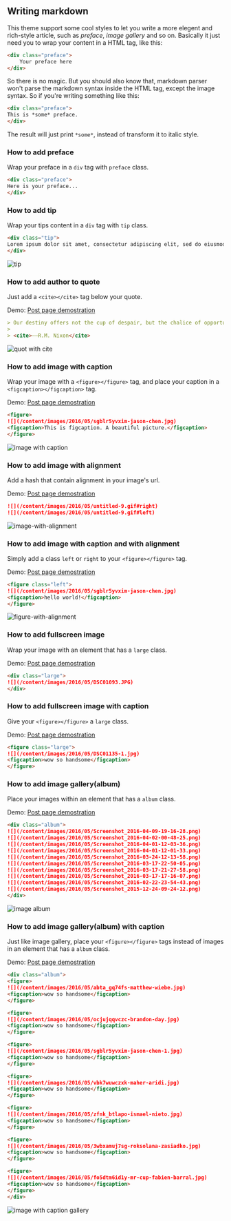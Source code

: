 ## Writing markdown

This theme support some cool styles to let you write a more elegent and rich-style article, such as *preface*, *image gallery* and so on. Basically it just need you to wrap your content in a HTML tag, like this:

```html
<div class="preface">
    Your preface here
</div>
```

So there is no magic. But you should also know that, markdown parser won't parse the markdown syntax inside the HTML tag, except the image syntax. So if you're writing something like this:

```markdown
<div class="preface">
This is *some* preface.
</div>
```

The result will just print `*some*`, instead of transform it to italic style.

### How to add preface

Wrap your preface in a `div` tag with `preface` class.

```markdown
<div class="preface">
Here is your preface...
</div>
```

### How to add tip

Wrap your tips content in a `div` tag with `tip` class.

```markdown
<div class="tip">
Lorem ipsum dolor sit amet, consectetur adipiscing elit, sed do eiusmod tempor incididunt ut labore et dolore magna aliqua. Ut enim ad minim veniam, quis nostrud exercitation ullamco laboris nisi ut aliquip ex ea commodo consequat. Duis aute irure dolor in reprehenderit in voluptate velit esse cillum dolore eu fugiat nulla pariatur. Excepteur sint occaecat cupidatat non proident, sunt in culpa qui officia deserunt mollit anim id est laborum.
</div>
```

![tip](../screenshot/tip.jpg)

### How to add author to quote

Just add a `<cite></cite>` tag below your quote. 

Demo: [Post page demostration](https://blog.serenader.me/ghost-theme-demostration-decent-2/#thestandardloremipsumpassageusedsincethe1500s)

```markdown
> Our destiny offers not the cup of despair, but the chalice of opportunity. So let us seize it, not in fear, but in gladness.
> 
> <cite>——R.M. Nixon</cite>
```

![quot with cite](../screenshot/quote-with-cite.jpg)

### How to add image with caption

Wrap your image with a `<figure></figure>` tag, and place your caption in a `<figcaption></figcaption>` tag. 

Demo: [Post page demostration](https://blog.serenader.me/ghost-theme-demostration-decent-2/#section11032ofdefinibusbonorumetmalorumwrittenbyciceroin45bc)

```markdown
<figure>
![](/content/images/2016/05/sgblr5yvxim-jason-chen.jpg)
<figcaption>This is figcaption. A beautiful picture.</figcaption>
</figure>
```

![image with caption](../screenshot/image-with-caption.jpg)

### How to add image with alignment

Add a hash that contain alignment in your image's url. 

Demo: [Post page demostration](https://blog.serenader.me/ghost-theme-demostration-decent-2/#section11032ofdefinibusbonorumetmalorumwrittenbyciceroin45bc)

```markdown
![](/content/images/2016/05/untitled-9.gif#right)
![](/content/images/2016/05/untitled-9.gif#left)
```

![image-with-alignment](../screenshot/image-with-alignment.jpg)

### How to add image with caption and with alignment

Simply add a class `left` or `right` to your `<figure></figure>` tag. 

Demo: [Post page demostration](https://blog.serenader.me/ghost-theme-demostration-decent-2/#section11033ofdefinibusbonorumetmalorumwrittenbyciceroin45bc)

```markdown
<figure class="left">
![](/content/images/2016/05/sgblr5yvxim-jason-chen.jpg)
<figcaption>hello world!</figcaption>
</figure>
```

![figure-with-alignment](../screenshot/figure-with-alignment.jpg)

### How to add fullscreen image

Wrap your image with an element that has a `large` class. 

Demo: [Post page demostration](https://blog.serenader.me/ghost-theme-demostration-decent-2/)

```markdown
<div class="large">
![](/content/images/2016/05/DSC01093.JPG)
</div>
```

### How to add fullscreen image with caption

Give your `<figure></figure>` a `large` class. 

Demo: [Post page demostration](https://blog.serenader.me/ghost-theme-demostration-decent-2/#1914translationbyhrackham)

```markdown
<figure class="large">
![](/content/images/2016/05/DSC01135-1.jpg)
<figcaption>wow so handsome</figcaption>
</figure>
```

### How to add image gallery(album)

Place your images within an element that has a `album` class. 

Demo: [Post page demostration](https://blog.serenader.me/ghost-theme-demostration-decent-2/#imagegallery)

```markdown
<div class="album">
![](/content/images/2016/05/Screenshot_2016-04-09-19-16-28.png)
![](/content/images/2016/05/Screenshot_2016-04-02-00-48-25.png)
![](/content/images/2016/05/Screenshot_2016-04-01-12-03-36.png)
![](/content/images/2016/05/Screenshot_2016-04-01-12-01-33.png)
![](/content/images/2016/05/Screenshot_2016-03-24-12-13-58.png)
![](/content/images/2016/05/Screenshot_2016-03-17-22-50-05.png)
![](/content/images/2016/05/Screenshot_2016-03-17-21-27-58.png)
![](/content/images/2016/05/Screenshot_2016-03-17-17-16-07.png)
![](/content/images/2016/05/Screenshot_2016-02-22-23-54-43.png)
![](/content/images/2016/05/Screenshot_2015-12-24-09-24-12.png)
</div>
```

![image album](../screenshot/image-album.jpg)

### How to add image gallery(album) with caption

Just like image gallery, place your `<figure></figure>` tags instead of images in an element that has a `album` class. 

Demo: [Post page demostration](https://blog.serenader.me/ghost-theme-demostration-decent-2/#imagegallerywithcaption)

```markdown
<div class="album">
<figure>
![](/content/images/2016/05/abta_gq74fs-matthew-wiebe.jpg)
<figcaption>wow so handsome</figcaption>
</figure>

<figure>
![](/content/images/2016/05/ocjujqqvczc-brandon-day.jpg)
<figcaption>wow so handsome</figcaption>
</figure>

<figure>
![](/content/images/2016/05/sgblr5yvxim-jason-chen-1.jpg)
<figcaption>wow so handsome</figcaption>
</figure>

<figure>
![](/content/images/2016/05/vbk7wuwczxk-maher-aridi.jpg)
<figcaption>wow so handsome</figcaption>
</figure>

<figure>
![](/content/images/2016/05/zfnk_btlapo-ismael-nieto.jpg)
<figcaption>wow so handsome</figcaption>
</figure>

<figure>
![](/content/images/2016/05/3wbxamuj7sg-roksolana-zasiadko.jpg)
<figcaption>wow so handsome</figcaption>
</figure>

<figure>
![](/content/images/2016/05/fo5dtm6id1y-mr-cup-fabien-barral.jpg)
<figcaption>wow so handsome</figcaption>
</figure>
</div>
```

![image with caption gallery](../screenshot/image-with-caption-album.jpg)
